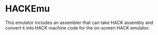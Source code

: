 # HACKEmu
This emulator includes an assembler that can take HACK assembly and convert it into HACK machine code for the on-screen HACK emulator.
